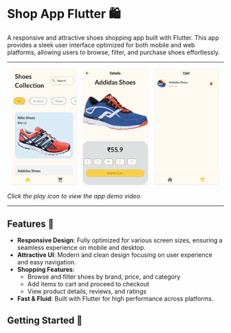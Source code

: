 # Shop App Flutter 🛍️

A responsive and attractive shoes shopping app built with Flutter. This app provides a sleek user interface optimized for both mobile and web platforms, allowing users to browse, filter, and purchase shoes effortlessly.

---

<p align="center">
    <img src="ui.png" alt="App UI Screenshot 1" width="30%" style="display:inline-block; margin-right: 10px;"/>
    <img src="ui1.png" alt="App UI Screenshot 2" width="30%" style="display:inline-block; margin-right: 10px;"/>
    <img src="ui2.png" alt="App UI Screenshot 3" width="30%" style="display:inline-block;"/>
</p>  

*Click the play icon to view the app demo video.*

---

## Features 📱

- **Responsive Design**: Fully optimized for various screen sizes, ensuring a seamless experience on mobile and desktop.
- **Attractive UI**: Modern and clean design focusing on user experience and easy navigation.
- **Shopping Features**:
  - Browse and filter shoes by brand, price, and category
  - Add items to cart and proceed to checkout
  - View product details, reviews, and ratings
- **Fast & Fluid**: Built with Flutter for high performance across platforms.

## Getting Started 🚀
